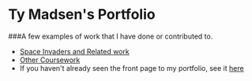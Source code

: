# Ty Madsen's Portfolio
###A few examples of work that I have done or contributed to.
- [Space Invaders and Related work](https://github.com/tymadsen/ECEN_427)
- [Other Coursework](https://github.com/tymadsen/course-code)
- If you haven't already seen the front page to my portfolio, see it [here](http://tymadsen.github.io/portfolio)
